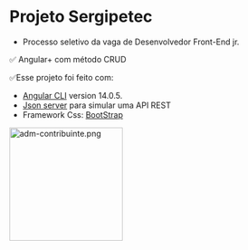 # Projeto Sergipetec

- Processo seletivo da vaga de Desenvolvedor Front-End jr.

✅ Angular+ com método CRUD


✅Esse projeto foi feito com:
- [Angular CLI](https://github.com/angular/angular-cli) version 14.0.5.
- [Json server](https://github.com/typicode/json-server) para simular uma API REST 
- Framework Css: [BootStrap](https://getbootstrap.com/)


</div>
<div> <img align="center" alt="adm-contribuinte.png" height="200"  ;    src="https://github.com/AnneCBSx/AnneCaroline-Borges-projeto-sergipetec/blob/master/src/assets/Adm%20contribuintes.png">
  </div>
